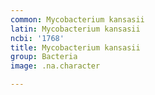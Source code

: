 ```yaml
---
common: Mycobacterium kansasii
latin: Mycobacterium kansasii
ncbi: '1768'
title: Mycobacterium kansasii
group: Bacteria
image: .na.character

---
```

